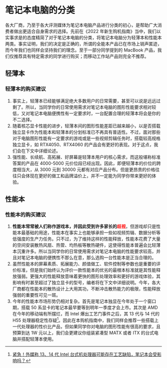 # 笔记本电脑的分类

各大厂商，乃至于各大评测媒体为笔记本电脑产品进行分类的初心，是帮助广大消费者做出更适合自身需求的选择。先前在《2022 年新生购机指南》当中，我们以实事求是的态度精简了对于笔记本电脑的分类，将笔记本电脑分为轻薄本和性能本两类。事实证明，我们的决定是正确的，所谓的全能本产品已在市场上销声匿迹，而今年我们也同样会坚持我们的理念。至于一部分同学提到的 MacBook 产品，我们仅推荐具有特定需求的同学进行购买；而移动工作站产品则完全不推荐。

## 轻薄本

### 轻薄本的购买建议

1. 事实上，轻薄本已经能够满足绝大多数用户的日常需要，甚至可以说是远远过剩了。所以，当同学你的日常使用需求对笔记本电脑的图形性能要求相对较低，又对笔记本电脑便携性有一定要求时，一台配置合理的轻薄本将会是你的不二选择。
2. 随着核芯显卡性能的进步，轻薄本间的图形性能差距已越来越小，以是否搭载独立显卡作为性能本和轻薄本的分划标准已不再具有普适性。不过，面对那些对于电脑图形性能有一定要求的游戏或是一些视频剪辑任务时，搭载较高规格独立显卡，如 RTX4050、RTX4060 的产品会有更好的表现。对于这点，我们会在下文中详细论述。
3. 强性能、长续航、高拓展、好屏幕是轻薄本用户的核心需求，而这般堪称标准答案的产品在 4000-5000 元价位段已经出现。因此，即便轻薄本的价位的跨度相当大，从 3000 元到 30000 元都有对应产品分布。但是更昂贵的价格往往只会体现在更好的做工和品牌溢价上，并不一定能为同学你带来更好的体验。

## 性能本

### 性能本的购买建议

1. **性能本常常被人们称作游戏本，并因此受到许多家长的<font color=red>歧视</font>**，但游戏却只是性能本最基础的用途，性能本在事实上也能够承担一些如视频剪辑、数据分析等低强度的生产力任务。只不过，为了维持这样的性能释放，性能本花费了大量的空间安装散热风扇、热管、均热板等散热硬件，这使得性能本普遍会比轻薄本沉重许多。所以当同学你的日常使用需求对笔记本电脑的性能要求较高，并且对笔记本电脑的便携性不那么在意，那么选购一台性能本是正当合理的。
2. 虽然性能本的屏幕素质、拓展能力、颜值做工、软件控制等参数也是重要的评价标准，但是我们始终认为评价一款性能本的优劣的最根本标准就是其性能释放强弱。更强大的性能释放意味着更快的图形处理效率和更好的游戏体验，其影响有时甚至超过了独立显卡的型号，编者将在下文中详细说明。今年，各大厂商都在性能本的散热设计上大用其功，不断冲击散热能力的极限，性能释放强弱的重要性可见一斑。
3. 今年的性能本市场形势仍相对复杂。首先是笔记本独显在今年处于一个窗口期，搭载 50 系显卡的笔记本最早要等到明年一季度才会上市。其次是 AMD 在今年的移动端有所摆烂，而 Intel 爆出工艺门事件之后，其 13 代与 14 代的 H55 处理器稳定性存疑[^注]。因此在本购机指南中，我们同样会推荐一些搭载上一代处理器的性价比产品，但如果同学你对电脑的图形性能有很高的要求，且预算到达 1W 元以上，我们会更建议你组装紧凑型 MATX 或者 ITX 的台式电脑并搭配轻薄本使用。

[^注]: [紧急！外媒称 13、14 代 Intel 台式机处理器可能存在工艺缺陷，笔记本会受影响吗？](https://www.bilibili.com/video/BV1Tf421B7mR)
